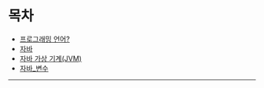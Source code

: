 # 목차
- [프로그래밍 언어?](https://github.com/youngho-j/TIL/blob/main/Java/Programming_language.md "프로그래밍 언어")
- [자바](https://github.com/youngho-j/TIL/blob/main/Java/java.md "자바")
- [자바 가상 기계(JVM)](https://github.com/youngho-j/TIL/blob/main/Java/JVM.md "자바 가상 기계")
- [자바_변수](https://github.com/youngho-j/TIL/blob/main/Java/variable.md "자바_변수")
--------------
